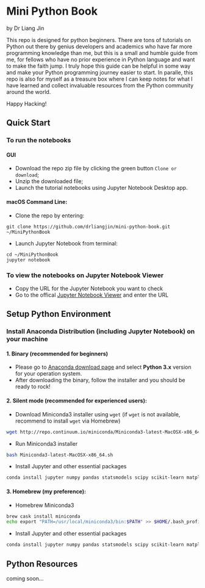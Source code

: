 # Mini Python Book
by Dr Liang Jin

This repo is designed for python beginners. There are tons of tutorials on Python out there by genius developers and academics who have far more programming knowledge than me, but this is a small and humble guide from me, for fellows who have no prior experience in Python language and want to make the faith jump. I truly hope this guide can be helpful in some way and make your Python programming journey easier to start. In paralle, this repo is also for myself as a treasure box where I can keep notes for what I have learned and collect invaluable resources from the Python community around the world.

Happy Hacking!

## Quick Start

### To run the notebooks
#### GUI
- Download the repo zip file by clicking the green button `Clone or download`;
- Unzip the downloaded file;
- Launch the tutorial notebooks using Jupyter Notebook Desktop app.
#### macOS Command Line:
- Clone the repo by entering:
```shell
git clone https://github.com/drliangjin/mini-python-book.git ~/MiniPythonBook
```
- Launch Jupyter Notebook from terminal:
```shell
cd ~/MiniPythonBook
jupyter notebook
```
### To view the notebooks on Jupyter Notebook Viewer
- Copy the URL for the Jupyter Notebook you want to check
- Go to the offical [Jupyter Notebook Viewer](https://nbviewer.jupyter.org/) and enter the URL

## Setup Python Environment
### Install Anaconda Distribution (including Jupyter Notebook) on your machine
#### 1. Binary (recommended for beginners)
- Please go to [Anaconda download page](https://www.anaconda.com/download/) and select **Python 3.x** version for your operation system.
- After downloading the binary, follow the installer and you should be ready to rock!
#### 2. Silent mode (recommended for experienced users):
- Download Miniconda3 installer using `wget` (if `wget` is not available, recommend to install `wget` via Homebrew)
```bash
wget http://repo.continuum.io/miniconda/Miniconda3-latest-MacOSX-x86_64.sh
```
- Run Miniconda3 installer
```bash
bash Miniconda3-latest-MacOSX-x86_64.sh
```
- Install Jupyter and other essential packages
```bash
conda install jupyter numpy pandas statsmodels scipy scikit-learn matplotlib seaborn
```
#### 3. Homebrew (my preference):
- Homebrew Miniconda3
```bash
brew cask install miniconda
echo export "PATH=/usr/local/miniconda3/bin:$PATH" >> $HOME/.bash_profile
```
- Install Jupyter and other essential packages
```bash
conda install jupyter numpy pandas statsmodels scipy scikit-learn matplotlib seaborn
```
## Python Resources
coming soon...
